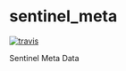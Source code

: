 # sentinel_meta

[![travis](https://travis-ci.org/DHI-GRAS/sentinel_meta.svg?branch=master)](https://travis-ci.org/DHI-GRAS/sentinel_meta)

Sentinel Meta Data
